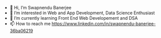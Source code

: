 - 👋 Hi, I’m Swapnendu Banerjee
- 👀 I’m interested in Web and App Development, Data Science Enthusiast
- 🌱 I’m currently learning Front End Web Developement and DSA
- 📫 How to reach me https://www.linkedin.com/in/swapnendu-banerjee-36ba06219 
<!---
Swapnendu003/Swapnendu003 is a ✨ special ✨ repository because its `README.md` (this file) appears on your GitHub profile.
You can click the Preview link to take a look at your changes.
--->
